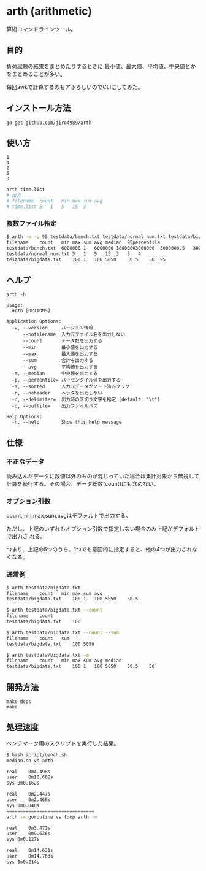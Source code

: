 # arth (arithmetic)

算術コマンドラインツール。

## 目的

負荷試験の結果をまとめたりするときに
最小値、最大値、平均値、中央値とかをまとめることが多い。

毎回awkで計算するのもアホらしいのでCLIにしてみた。

## インストール方法

`go get github.com/jiro4989/arth`

## 使い方

```time.list
1
4
2
5
3
```

```bash
arth time.list
# 出力
# filename	count	min	max	sum	avg
# time.list	5	1	5	15	3
```

### 複数ファイル指定

```bash
$ arth -m -p 95 testdata/bench.txt testdata/normal_num.txt testdata/bigdata.txt 
filename	count	min	max	sum	avg	median	95percentile
testdata/bench.txt	6000000	1	6000000	18000003000000	3000000.5	3000000	5700000
testdata/normal_num.txt	5	1	5	15	3	3	4
testdata/bigdata.txt	100	1	100	5050	50.5	50	95
```

## ヘルプ

`arth -h`

    Usage:
      arth [OPTIONS]

    Application Options:
      -v, --version     バージョン情報
          --nofilename  入力元ファイル名を出力しない
          --count       データ数を出力する
          --min         最小値を出力する
          --max         最大値を出力する
          --sum         合計を出力する
          --avg         平均値を出力する
      -m, --median      中央値を出力する
      -p, --percentile= パーセンタイル値を出力する
      -s, --sorted      入力元データがソート済みフラグ
      -n, --noheader    ヘッダを出力しない
      -d, --delimiter=  出力時の区切り文字を指定 (default: "\t")
      -o, --outfile=    出力ファイルパス

    Help Options:
      -h, --help        Show this help message

## 仕様

### 不正なデータ

読み込んだデータに数値以外のものが混じっていた場合は集計対象から無視して
計算を続行する。その場合、データ総数(count)にも含めない。

### オプション引数

count,min,max,sum,avgはデフォルトで出力する。

ただし、上記のいずれもオプション引数で指定しない場合のみ上記がデフォルトで出力さ
れる。

つまり、上記の5つのうち、1つでも意図的に指定すると、他の4つが出力されなくなる。

### 通常例

```bash
$ arth testdata/bigdata.txt
filename	count	min	max	sum	avg
testdata/bigdata.txt	100	1	100	5050	50.5
```

```bash
$ arth testdata/bigdata.txt --count
filename	count
testdata/bigdata.txt	100
```

```bash
$ arth testdata/bigdata.txt --count --sum
filename	count	sum
testdata/bigdata.txt	100	5050
```

```bash
$ arth testdata/bigdata.txt -m
filename	count	min	max	sum	avg	median
testdata/bigdata.txt	100	1	100	5050	50.5	50
```

## 開発方法

```
make deps
make
```

## 処理速度

ベンチマーク用のスクリプトを実行した結果。

```bash
$ bash script/bench.sh
median.sh vs arth

real	0m4.498s
user	0m10.668s
sys	0m0.162s

real	0m2.447s
user	0m2.466s
sys	0m0.040s
================================
arth -m goroutine vs loop arth -m

real	0m3.472s
user	0m9.636s
sys	0m0.127s

real	0m14.631s
user	0m14.763s
sys	0m0.214s
```
